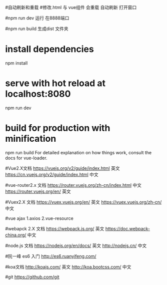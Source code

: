 #自动刷新和重载
#修改.html 与 vue组件 会重载   自动刷新 打开窗口

#npm run dev  运行 在8888端口

#npm run build 生成dist 文件夹

# install dependencies
npm install

# serve with hot reload at localhost:8080
npm run dev

# build for production with minification
npm run build
For detailed explanation on how things work, consult the docs for vue-loader.

#Vue2.X文档 https://vuejs.org/v2/guide/index.html 英文 https://cn.vuejs.org/v2/guide/index.html 中文

#vue-router2.x 文档 https://router.vuejs.org/zh-cn/index.html 中文 https://router.vuejs.org/en/ 英文

#Vuex2.X 文档 https://vuex.vuejs.org/en/ 英文 https://vuex.vuejs.org/zh-cn/ 中文

#vue ajax 1.axios 2.vue-resource

#webapck 2.X 文档 https://webpack.js.org/ 英文 https://doc.webpack-china.org/ 中文

#node.js 文档 https://nodejs.org/en/docs/ 英文 http://nodejs.cn/ 中文

#阮一峰 es6 入门 http://es6.ruanyifeng.com/

#koa文档 http://koajs.com/ 英文 http://koa.bootcss.com/ 中文

#git https://github.com/git